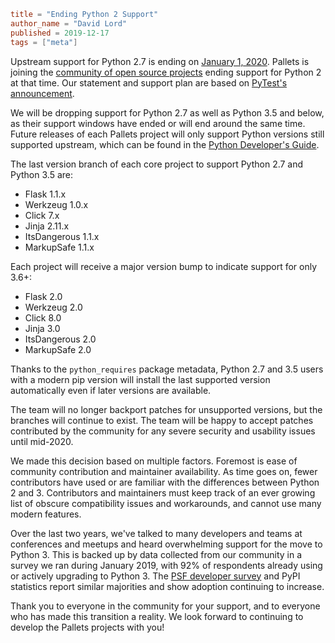 ~~~~toml
title = "Ending Python 2 Support"
author_name = "David Lord"
published = 2019-12-17
tags = ["meta"]
~~~~

Upstream support for Python 2.7 is ending on [January 1, 2020][pep].
Pallets is joining the [community of open source projects][community]
ending support for Python 2 at that time. Our statement and support plan
are based on [PyTest's announcement][pytest].

We will be dropping support for Python 2.7 as well as Python 3.5 and
below, as their support windows have ended or will end around the same
time. Future releases of each Pallets project will only support Python
versions still supported upstream, which can be found in the
[Python Developer's Guide][devguide].

The last version branch of each core project to support Python 2.7
and Python 3.5 are:

* Flask 1.1.x
* Werkzeug 1.0.x
* Click 7.x
* Jinja 2.11.x
* ItsDangerous 1.1.x
* MarkupSafe 1.1.x

Each project will receive a major version bump to indicate support
for only 3.6+:

* Flask 2.0
* Werkzeug 2.0
* Click 8.0
* Jinja 3.0
* ItsDangerous 2.0
* MarkupSafe 2.0

Thanks to the `python_requires` package metadata, Python 2.7 and
3.5 users with a modern pip version will install the last supported
version automatically even if later versions are available.

The team will no longer backport patches for unsupported versions, but
the branches will continue to exist. The team will be happy to
accept patches contributed by the community for any severe security and
usability issues until mid-2020.

We made this decision based on multiple factors. Foremost is ease of
community contribution and maintainer availability. As time goes on,
fewer contributors have used or are familiar with the differences
between Python 2 and 3. Contributors and maintainers must keep track of
an ever growing list of obscure compatibility issues and workarounds,
and cannot use many modern features.

Over the last two years, we've talked to many developers and teams at
conferences and meetups and heard overwhelming support for the move to
Python 3. This is backed up by data collected from our community in a
survey we ran during January 2019, with 92% of respondents already using
or actively upgrading to Python 3. The [PSF developer survey][psf] and
PyPI statistics report similar majorities and show adoption continuing
to increase.

Thank you to everyone in the community for your support, and to everyone
who has made this transition a reality. We look forward to continuing
to develop the Pallets projects with you!

[pep]: https://www.python.org/dev/peps/pep-0373/

[community]: https://python3statement.org/

[pytest]: https://docs.pytest.org/en/5.3.2/py27-py34-deprecation.html

[devguide]: https://devguide.python.org/#status-of-python-branches

[psf]: https://www.jetbrains.com/research/python-developers-survey-2018/#python-3-adoption
